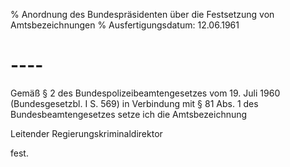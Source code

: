% Anordnung des Bundespräsidenten über die Festsetzung von Amtsbezeichnungen
% Ausfertigungsdatum: 12.06.1961
 
# ----

Gemäß § 2 des Bundespolizeibeamtengesetzes vom 19. Juli 1960 (Bundesgesetzbl. I S. 569) in Verbindung mit § 81 Abs. 1 des Bundesbeamtengesetzes setze ich die Amtsbezeichnung

  
Leitender Regierungskriminaldirektor

fest.
